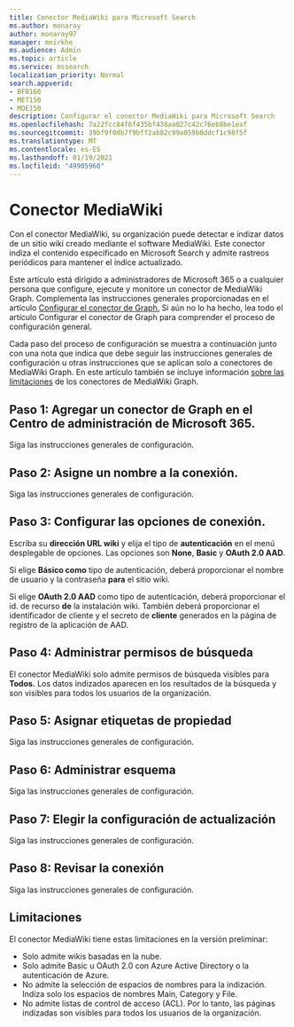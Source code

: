 ```yaml
---
title: Conector MediaWiki para Microsoft Search
ms.author: monaray
author: monaray97
manager: mnirkhe
ms.audience: Admin
ms.topic: article
ms.service: mssearch
localization_priority: Normal
search.appverid:
- BFB160
- MET150
- MOE150
description: Configurar el conector MediaWiki para Microsoft Search
ms.openlocfilehash: 7a22fcc84f6f435bf438aa027c42c76eb8be1eaf
ms.sourcegitcommit: 39bf9f0db7f9bff2ab82c99a059b0ddcf1c98f5f
ms.translationtype: MT
ms.contentlocale: es-ES
ms.lasthandoff: 01/19/2021
ms.locfileid: "49905960"
---
```

# <a name="mediawiki-connector"></a>Conector MediaWiki

Con el conector MediaWiki, su organización puede detectar e indizar datos de un sitio wiki creado mediante el software MediaWiki. Este conector indiza el contenido especificado en Microsoft Search y admite rastreos periódicos para mantener el índice actualizado.

Este artículo está dirigido a administradores de Microsoft 365 o a cualquier persona que configure, ejecute y monitore un conector de MediaWiki Graph. Complementa las instrucciones generales proporcionadas en el artículo [Configurar el conector de Graph.](configure-connector.md) Si aún no lo ha hecho, lea todo el artículo Configurar el conector de Graph para comprender el proceso de configuración general.

Cada paso del proceso de configuración se muestra a continuación junto con una nota que indica que debe seguir las instrucciones generales de configuración u otras instrucciones que se aplican solo a conectores de MediaWiki Graph. En este artículo también se incluye información [sobre las limitaciones](#limitations) de los conectores de MediaWiki Graph. 

## <a name="step-1-add-a-graph-connector-in-the-microsoft-365-admin-center"></a>Paso 1: Agregar un conector de Graph en el Centro de administración de Microsoft 365.
Siga las instrucciones generales de configuración.

## <a name="step-2-name-the-connection"></a>Paso 2: Asigne un nombre a la conexión.
Siga las instrucciones generales de configuración.
 
## <a name="step-3-configure-the-connection-settings"></a>Paso 3: Configurar las opciones de conexión.
Escriba su **dirección URL wiki** y elija el tipo de **autenticación** en el menú desplegable de opciones. Las opciones son **None**, **Basic** y **OAuth 2.0 AAD**.

Si elige **Básico como** tipo de autenticación,  deberá proporcionar el nombre de usuario y la contraseña **para** el sitio wiki.

Si elige **OAuth 2.0 AAD** como tipo de autenticación, deberá proporcionar el id. de recurso **de** la instalación wiki. También deberá proporcionar el  identificador de cliente y el secreto de **cliente** generados en la página de registro de la aplicación de AAD. 

## <a name="step-4-manage-search-permissions"></a>Paso 4: Administrar permisos de búsqueda
El conector MediaWiki solo admite permisos de búsqueda visibles para **Todos.** Los datos indizados aparecen en los resultados de la búsqueda y son visibles para todos los usuarios de la organización.

## <a name="step-5-assign-property-labels"></a>Paso 5: Asignar etiquetas de propiedad
Siga las instrucciones generales de configuración.

## <a name="step-6-manage-schema"></a>Paso 6: Administrar esquema
Siga las instrucciones generales de configuración.

## <a name="step-7-choose-refresh-settings"></a>Paso 7: Elegir la configuración de actualización
Siga las instrucciones generales de configuración.

## <a name="step-8-review-connection"></a>Paso 8: Revisar la conexión
Siga las instrucciones generales de configuración.

<!---## Troubleshooting-->
<!---To be added-->

## <a name="limitations"></a>Limitaciones
El conector MediaWiki tiene estas limitaciones en la versión preliminar:

* Solo admite wikis basadas en la nube.
* Solo admite Basic u OAuth 2.0 con Azure Active Directory o la autenticación de Azure.
* No admite la selección de espacios de nombres para la indización. Indiza solo los espacios de nombres Main, Category y File.
* No admite listas de control de acceso (ACL). Por lo tanto, las páginas indizadas son visibles para todos los usuarios de la organización.
